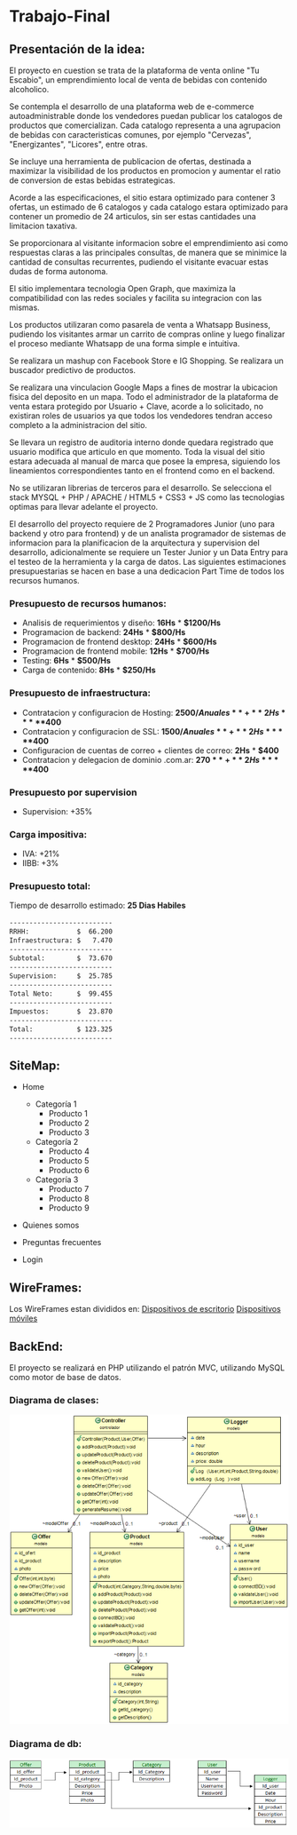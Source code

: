 # Trabajo-Final

## Presentación de la idea:

El proyecto en cuestion se trata de la plataforma de venta online "Tu Escabio", un emprendimiento local de venta de bebidas con contenido alcoholico. 

Se contempla el desarrollo de una plataforma web de e-commerce autoadministrable donde los vendedores puedan publicar los catalogos de productos que comercializan. Cada catalogo representa a una agrupacion de bebidas con caracteristicas comunes, por ejemplo "Cervezas", "Energizantes", "Licores", entre otras.

Se incluye una herramienta de publicacion de ofertas, destinada a maximizar la visibilidad de los productos en promocion y aumentar el ratio de conversion de estas bebidas estrategicas. 

Acorde a las especificaciones, el sitio estara optimizado para contener 3 ofertas, un estimado de 6 catalogos y cada catalogo estara optimizado para contener un promedio de 24 articulos, sin ser estas cantidades una limitacion taxativa.

Se proporcionara al visitante informacion sobre el emprendimiento asi como respuestas claras a las principales consultas, de manera que se minimice la cantidad de consultas recurrentes, pudiendo el visitante evacuar estas dudas de forma autonoma.

El sitio implementara tecnologia Open Graph, que maximiza la compatibilidad con las redes sociales y facilita su integracion con las mismas.

Los productos utilizaran como pasarela de venta a Whatsapp Business, pudiendo los visitantes armar un carrito de compras online y luego finalizar el proceso mediante Whatsapp de una forma simple e intuitiva.

Se realizara un mashup con Facebook Store e IG Shopping.
Se realizara un buscador predictivo de productos.

Se realizara una vinculacion Google Maps a fines de mostrar la ubicacion fisica del deposito en un mapa.
Todo el administrador de la plataforma de venta estara protegido por Usuario + Clave, acorde a lo solicitado, no existiran roles de usuarios ya que todos los vendedores tendran acceso completo a la administracion del sitio.

Se llevara un registro de auditoria interno donde quedara registrado que usuario modifica que articulo en que momento.
Toda la visual del sitio estara adecuada al manual de marca que posee la empresa, siguiendo los lineamientos correspondientes tanto en el frontend como en el backend.

No se utilizaran librerias de terceros para el desarrollo.
Se selecciona el stack MYSQL + PHP / APACHE / HTML5 + CSS3 + JS como las tecnologias optimas para llevar adelante el proyecto.

El desarrollo del proyecto requiere de 2 Programadores Junior (uno para backend y otro para frontend) y de un analista programador de sistemas de informacion para la planificacion de la arquitectura y supervision del desarrollo, adicionalmente se requiere un Tester Junior y un Data Entry para el testeo de la herramienta y la carga de datos.
Las siguientes estimaciones presupuestarias se hacen en base a una dedicacion Part Time de todos los recursos humanos.

### Presupuesto de recursos humanos:

- Analisis de requerimientos y diseño: **16Hs** * **$1200/Hs** 
- Programacion de backend: **24Hs** * **$800/Hs** 
- Programacion de frontend desktop: **24Hs** * **$600/Hs**  
- Programacion de frontend mobile: **12Hs** * **$700/Hs**
- Testing: **6Hs** * **$500/Hs** 
- Carga de contenido: **8Hs** * **$250/Hs**

### Presupuesto de infraestructura:

- Contratacion y configuracion de Hosting: **$2500/Anuales** + **2Hs** * **$400**
- Contratacion y configuracion de SSL: **$1500/Anuales** + **2Hs** * **$400**
- Configuracion de cuentas de correo + clientes de correo: **2Hs** * **$400**
- Contratacion y delegacion de dominio .com.ar: **$270** + **2Hs** * **$400**

### Presupuesto por supervision

- Supervision: +35%

### Carga impositiva:

- IVA: +21%
- IIBB: +3%

### Presupuesto total:

Tiempo de desarrollo estimado: **25 Dias Habiles**

```
--------------------------
RRHH:            $  66.200
Infraestructura: $   7.470
--------------------------
Subtotal:        $  73.670
--------------------------
Supervision:     $  25.785
--------------------------
Total Neto:      $  99.455
--------------------------
Impuestos:       $  23.870
--------------------------
Total:           $ 123.325
--------------------------
```

## SiteMap:
- Home
  * Categoría 1
      * Producto 1
      * Producto 2
      * Producto 3
  * Categoría 2
      * Producto 4
      * Producto 5
      * Producto 6
  * Categoría 3
      * Producto 7
      * Producto 8
      * Producto 9

- Quienes somos
- Preguntas frecuentes
- Login
      
## WireFrames:
Los WireFrames estan divididos en:
[Dispositivos de escritorio](/proyecto/wireframes/pc) 
[Dispositivos móviles](/proyecto/wireframes/mobile) 

## BackEnd:
El proyecto se realizará en PHP utilizando el patrón MVC, utilizando MySQL como motor de  base de datos.

### Diagrama de clases:
![](/proyecto/diagrama/diagrama.png) 

### Diagrama de db:
![](/proyecto/db/db.png) 
